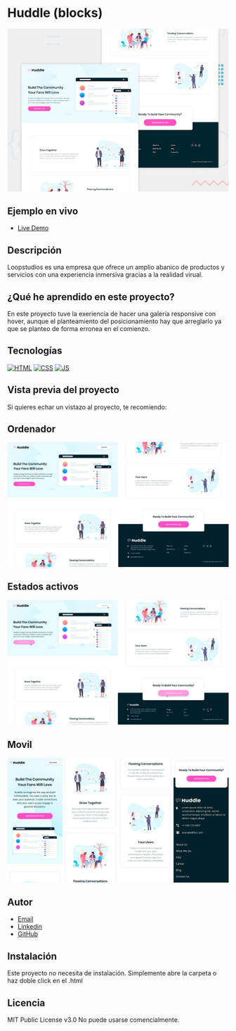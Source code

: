 # Huddle (blocks)

![Imagen del proyecto](https://raw.githubusercontent.com/JuanCarlosAlo/Huddle-2/main/design/wn3pttg6nwgymod2iqxy.jpg?token=GHSAT0AAAAAAB3AUGTPKISGNB472QD6BS26Y4F2F6A)

## Ejemplo en vivo

- [Live Demo](https://juancarlosalo.github.io/Huddle-2/)


## Descripción 

Loopstudios es una empresa que ofrece un amplio abanico de productos y servicios con una experiencia inmersiva gracias a la realidad virual.

## ¿Qué he aprendido en este proyecto? 

En este proyecto tuve la exeriencia de hacer una galeria responsive con hover, aunque el planteamiento del posicionamiento hay que arreglarlo ya que se planteo de forma erronea en el comienzo.

## Tecnologías 

<!-- Iconos sacados de: https://github.com/hendrasob/badges/blob/master/README.md y https://github.com/alexandresanlim/Badges4-README.md-Profile -->

[![HTML](https://img.shields.io/badge/HTML5-E34F26?style=for-the-badge&logo=html5&logoColor=white)](https://es.wikipedia.org/wiki/HTML5)
[![CSS](https://img.shields.io/badge/CSS3-1572B6?style=for-the-badge&logo=css3&logoColor=white)](https://es.wikipedia.org/wiki/CSS)
[![JS](https://img.shields.io/badge/JavaScript-F7DF1E?style=for-the-badge&logo=javascript&logoColor=black)](https://es.wikipedia.org/wiki/JavaScript)

## Vista previa del proyecto

Si quieres echar un vistazo al proyecto, te recomiendo:

## Ordenador

![Captura del proyecto](https://github.com/JuanCarlosAlo/Huddle-2/blob/main/design/desktop.jpg?raw=true)

## Estados activos

![Captura del proyecto](https://github.com/JuanCarlosAlo/Huddle-2/blob/main/design/active.jpg?raw=true)

## Movil

![Captura del proyecto](https://github.com/JuanCarlosAlo/Huddle-2/blob/main/design/mobile.jpg?raw=true)

## Autor 


- [Email](jc.alonsome@gmail.com)
- [Linkedin](https://www.linkedin.com/in/juan-carlos-alonso-966280166/)
- [GitHub](https://github.com/JuanCarlosAlo)

## Instalación

Este proyecto no necesita de instalación. Simplemente abre la carpeta o haz doble click en el .html

## Licencia 

MIT Public License v3.0
No puede usarse comencialmente.
